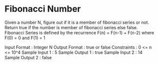 # Fibonacci Number

Given a number N, figure out if it is a member of fibonacci series or not. Return true if the number is member of fibonacci series else false.
Fibonacci Series is defined by the recurrence
    F(n) = F(n-1) + F(n-2)
where F(0) = 0 and F(1) = 1


Input Format :
Integer N
Output Format :
true or false
Constraints :
0 <= n <= 10^4
Sample Input 1 :
5
Sample Output 1 :
true
Sample Input 2 :
14
Sample Output 2 :
false    